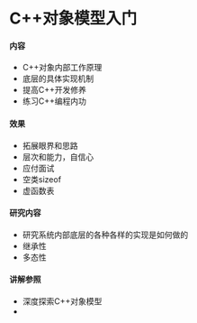 # C++对象模型入门
#### 内容
* C++对象内部工作原理
* 底层的具体实现机制
* 提高C++开发修养
* 练习C++编程内功

#### 效果
* 拓展眼界和思路
* 层次和能力，自信心
* 应付面试
* 空类sizeof
* 虚函数表

#### 研究内容
* 研究系统内部底层的各种各样的实现是如何做的
* 继承性
* 多态性

#### 讲解参照
* 深度探索C++对象模型
* 